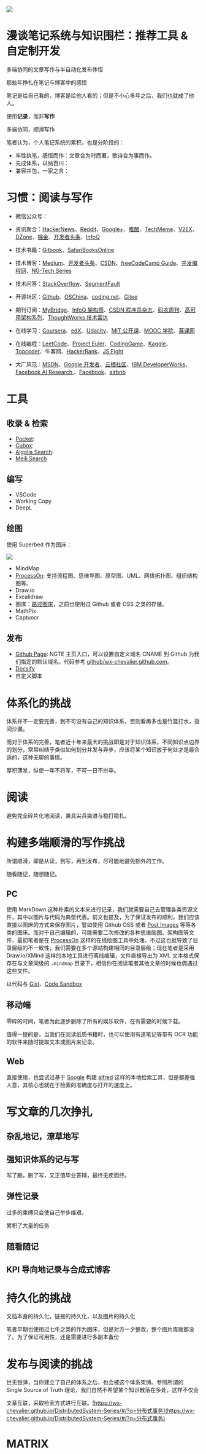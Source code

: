 ![](https://i.postimg.cc/NGX6X6GP/image.png)

# 漫谈笔记系统与知识围栏：推荐工具 & 自定制开发

多端协同的文章写作与半自动化发布体悟

那些年挣扎在笔记与博客中的感悟

笔记是给自己看的，博客是给他人看的；但是不小心多年之后，我们也就成了他人。

使用**记录**，而非**写作**

多端协同，顺滑写作

笔者认为，个人笔记系统的累积，也是分阶段的：

- 率性执笔，感悟而作：文章合为时而著，歌诗合为事而作。
- 先成体系，以纳百川：
- 兼容并包，一家之言：

# 习惯：阅读与写作

- 微信公众号：

- 资讯聚合：[HackerNews](https://news.ycombinator.com/news)、[Reddit](https://www.reddit.com/)、[Google+](plus.google.com)、[推酷](tuicool.com)、[TechMeme](https://www.techmeme.com/)、[V2EX](https://www.v2ex.com/)、[DZone](dzone.com)、[掘金](https://gold.xitu.io/)、[开发者头条](https://toutiao.io/)、[InfoQ](https://www.infoq.cn/)

- 技术书籍：[Gitbook](https://www.gitbook.com/)、[SafariBooksOnline](https://www.safaribooksonline.com/)

- 技术博客：[Medium](https://medium.com)、[开发者头条](https://toutiao.io)、[CSDN](http://www.csdn.net/)、[freeCodeCamp Guide](https://guide.freecodecamp.org/agile)、[并发编程网](https://ifeve.com/)、[NG-Tech Series](https://wx-chevalier.github.io/)

- 技术问答：[StackOverflow](https://stackoverflow.com/)、[SegmentFault](https://segmentfault.com/)

- 开源社区：[Github](https://github.com/)、[OSChina](https://git.oschina.net/)、[coding.net](https://coding.net)、[Gitee](https://gitee.com)

- 期刊订阅：[MyBridge](https://mybridge.co)、[InfoQ 架构师](www.infoq.com/cn)、[CSDN 程序员杂志](https://bbs.csdn.net/forums/Programmer)、[码农周刊](http://weekly.manong.io/)、[高可用架构系列](http://www.ituring.com.cn/search?q=%E9%AB%98%E5%8F%AF%E7%94%A8%E6%9E%B6%E6%9E%84&type=)、[ThoughtWorks 技术雷达](https://assets.thoughtworks.com/assets/technology-radar-apr-2016-cn.pdf)

- 在线学习：[Coursera](https://www.coursera.org/)、[edX](https://www.edx.org/)、[Udacity](https://cn.udacity.com/)、[MIT 公开课](https://ocw.mit.edu/index.htm)、[MOOC 学院](http://mooc.guokr.com/course/)、[慕课网](http://www.imooc.com/)

- 在线编程：[LeetCode](https://leetcode.com/)、[Project Euler](https://projecteuler.net/)、[CodingGame](https://www.codingame.com/start)、[Kaggle](https://www.kaggle.com/)、[Topcoder](https://www.topcoder.com/)、牛客网、[HackerRank](https://www.hackerrank.com/)、[JS Fight](https://jsfight.club/)

- 大厂风范：[MSDN](https://msdn.microsoft.com/zh-cn)、[Google 开发者](https://developers.google.cn/)、[云栖社区](https://yq.aliyun.com/)、[IBM DeveloperWorks](http://www.ibm.com/developerworks/)、[Facebook AI Research ](https://research.fb.com/ai-helps-facebooks-internet-drones-find-where-the-people-are/)、[Facebook](https://code.facebook.com/posts/)、[airbnb](http://nerds.airbnb.com/)

# 工具

## 收录 & 检索

- [Pocket]():
- [Cubox]():
- [Algolia Search](https://www.algolia.com/):
- [Meili Search]()

## 编写

- VSCode
- Working Copy
- DeepL

## 绘图

使用 Superbed 作为图床：

![](https://pic.imgdb.cn/item/60857608d1a9ae528f64299e.jpg)

- MindMap
- [ProcessOn](https://www.processon.com/): 支持流程图、思维导图、原型图、UML、网络拓扑图、组织结构图等。
- Draw.io
- Excalidraw
- 图床：[路过图床](https://imgtu.com/)，之前也使用过 Github 或者 OSS 之类的存储。
- MathPix
- Captuocr

## 发布

- [Github Page](https://pages.github.com/): NGTE 主页入口，可以设置自定义域名 CNAME 到 Github 为我们指定的默认域名。代码参考 [github/wx-chevalier.github.com](https://github.com/wx-chevalier/wx-chevalier.github.com)。
- [Docsify]()
- 自定义脚本

# 体系化的挑战

体系并不一定要完善，到不可没有自己的知识体系，否则看再多也是竹篮打水，指间沙漏。

而对于体系的完善，笔者近十年来最大的挑战即是对于知识体系，不同知识点边界的划分，常常纠结于类似如何划分并发与异步，应该将某个知识放于何处才是最合适的，这种无聊的事情。

厚积薄发，纵使一年不将军，不可一日不拱卒。

# 阅读

避免完全碎片化地阅读，兼具尖兵突进与稳打稳扎。

# 构建多端顺滑的写作挑战

所谓顺滑，即是从读，到写，再到发布，尽可能地避免额外的工作。

随看随记，随想随记。

## PC

使用 MarkDown 这种朴素的文本来进行记录，我们就需要自己去管理各类资源文件，其中以图片与代码为典型代表。前文也提及，为了保证发布的顺利，我们应该直接以图床的方式来保存图片，譬如使用 Github OSS 或者 [Post Images](https://postimages.org/) 等等各类的图床。而对于自己编辑的，可能需要二次修改的各种思维脑图、架构图等文件，最初笔者是在 [ProcessOn](https://processon.com) 这样的在线绘图工具中处理，不过这也就导致了目录层级的不一致性，我们需要在多个源站构建相同的目录层级；现在笔者是采用 Draw.io/XMind 这样的本地工具进行离线编辑，文件直接导出为 XML 文本格式保存在与文章同级的 `.mindmap` 目录下，相信你在阅读笔者其他文章的时候也偶遇过这些文件。

以代码与 [Gist]()、[Code Sandbox]()

## 移动端

零碎的时间，笔者为此逐步删除了所有的娱乐软件，在有需要的时候下载。

值得一提的是，当我们在阅读纸质书籍时，也可以使用有道笔记等带有 OCR 功能的软件来随时提取文本或图片来记录。

## Web

直接使用，也尝试过基于 [Soogle]() 构建 [alfred]() 这样的本地检索工具，但是都差强人意，其核心也就在于检索的准确度与打开的速度上。

# 写文章的几次挣扎

## 杂乱地记，潦草地写

## 强知识体系的记与写

写了删，删了写，又正值毕业答辩，最终无疾而终。

## 弹性记录

过多的束缚只会使自己举步维艰，

累积了大量的任务

## 随看随记

## KPI 导向地记录与合成式博客

# 持久化的挑战

文档本身的持久化，链接的持久化，以及图片的持久化

笔者早期也使用过七牛之类的作为图床，但是对方一夕整改，整个图片库就都没了。为了保证可用性，还是需要进行多副本备份

# 发布与阅读的挑战

世无银弹，当你建立了自己的体系之后，也会被这个体系束缚。参照所谓的 Single Source of Truth 理论，我们自然不希望某个知识散落在多处，这样不仅会

文章互联，采取检索方式进行互联。[https://wx-chevalier.github.io/DistributedSystem-Series/#/?q=分布式事务](https://wx-chevalier.github.io/DistributedSystem-Series/#/?q=分布式事务)

# MATRIX
